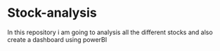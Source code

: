 # Stock-analysis
In this repository i am going to analysis all the different stocks and also create a dashboard using powerBI 
